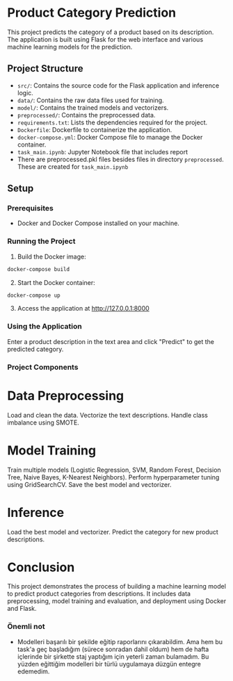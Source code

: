 # Product Category Prediction

This project predicts the category of a product based on its description. The application is built using Flask for the web interface and various machine learning models for the prediction.

## Project Structure

- `src/`: Contains the source code for the Flask application and inference logic.
- `data/`: Contains the raw data files used for training.
- `model/`: Contains the trained models and vectorizers.
- `preprocessed/`: Contains the preprocessed data.
- `requirements.txt`: Lists the dependencies required for the project.
- `Dockerfile`: Dockerfile to containerize the application.
- `docker-compose.yml`: Docker Compose file to manage the Docker container.
- `task_main.ipynb`: Jupyter Notebook file that includes report
- There are preprocessed.pkl files besides files in directory `preprocessed`. These are created for `task_main.ipynb`

## Setup

### Prerequisites

- Docker and Docker Compose installed on your machine.

### Running the Project

1. Build the Docker image:

```bash
docker-compose build
```
2. Start the Docker container:

```bash
docker-compose up
```
3. Access the application at http://127.0.0.1:8000

### Using the Application

Enter a product description in the text area and click "Predict" to get the predicted category.

### Project Components

# Data Preprocessing
Load and clean the data.
Vectorize the text descriptions.
Handle class imbalance using SMOTE.

# Model Training
Train multiple models (Logistic Regression, SVM, Random Forest, Decision Tree, Naive Bayes, K-Nearest Neighbors).
Perform hyperparameter tuning using GridSearchCV.
Save the best model and vectorizer.

# Inference
Load the best model and vectorizer.
Predict the category for new product descriptions.

# Conclusion

This project demonstrates the process of building a machine learning model to predict product categories from descriptions. It includes data preprocessing, model training and evaluation, and deployment using Docker and Flask.

### Önemli not
- Modelleri başarılı bir şekilde eğitip raporlarını çıkarabildim. Ama hem bu task'a geç başladığım (sürece sonradan dahil oldum) hem de hafta içlerinde bir şirkette staj yaptığım için yeterli zaman bulamadım. Bu yüzden eğittiğim modelleri bir türlü uygulamaya düzgün entegre edemedim.
